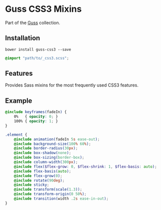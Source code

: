 # Guss CSS3 Mixins

Part of the [Guss](https://github.com/guardian/guss) collection.

## Installation

```
bower install guss-css3 --save
```

```scss
@import "path/to/_css3.scss";
```

## Features

Provides Sass mixins for the most frequently used CSS3 features.


## Example

```scss
@include keyframes(fadeIn) {
    0%   { opacity: 0; }
    100% { opacity: 1; }
}

.element {
    @include animation(fadeIn 5s ease-out);
    @include background-size(100% 60%);
    @include border-radius(30px);
    @include box-shadow(none);
    @include box-sizing(border-box);
    @include column-width(300px);
    @include flex($flex-grow: 0, $flex-shrink: 1, $flex-basis: auto);
    @include flex-basis(auto);
    @include flex-grow(0);
    @include rotate(90deg);
    @include sticky;
    @include transform(scale(1.3));
    @include transform-origin(0 50%);
    @include transition(width .2s ease-in-out);
}
```
